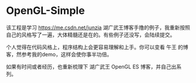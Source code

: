# OpenGL-Simple
该工程是学习  https://me.csdn.net/junzia 湖广武王博客手撸的例子，我重新按照自己的风格写了一遍，大体精髓还是在的。有些例子还没写，会陆续提交。

个人觉得在代码风格上，程序结构上会更容易理解和上手。你可以变看 午王 的博客，然参考我的demo，这样会使你事半功倍。

如果有时间或者经历，也重新梳理下 湖广武王 OpenGL ES 博客，并自己出系列。
